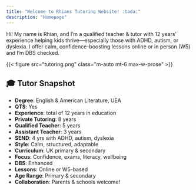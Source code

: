 ```yaml
---
title: "Welcome to Rhians Tutoring Website! :tada:"
description: "Homepage"
---
```


<div align="left">

Hi! My name is Rhian, and I’m a qualified teacher & tutor with 12 years’ experience helping kids thrive—especially those with ADHD, autism, or dyslexia. I offer calm, confidence-boosting lessons online or in person (W5) and I’m DBS checked.

{{< figure src="tutoring.png" class="m-auto mt-6 max-w-prose" >}}

## 🎓 Tutor Snapshot

- **Degree**: English & American Literature, UEA  
- **QTS**: Yes  
- **Experience**: total of 12 years in education 
- **Private Tutoring**: 8 years
- **Qualified Teacher**: 5 years
- **Assistant Teacher**: 3 years  
- **SEND**: 4 yrs with ADHD, autism, dyslexia  
- **Style**: Calm, structured, adaptable  
- **Curriculum**: UK primary & secondary  
- **Focus**: Confidence, exams, literacy, wellbeing  
- **DBS**: Enhanced  
- **Lessons**: Online or W5-based  
- **Age Range**: Primary & secondary  
- **Collaboration**: Parents & schools welcome!  

</div>

